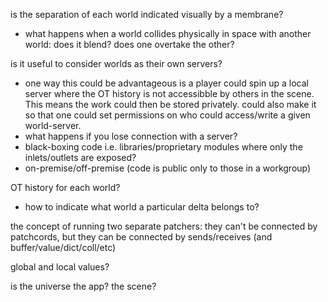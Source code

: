 is the separation of each world indicated visually by a membrane?
  - what happens when a world collides physically in space with another world: does it blend? does one overtake the other? 
  
is it useful to consider worlds as their own servers?
  - one way this could be advantageous is a player could spin up a local server where the OT history is not accessibble by others in the scene. This means the work could then be stored privately. could also make it so that one could set permissions on who could access/write a given world-server. 
  - what happens if you lose connection with a server? 
  - black-boxing code i.e. libraries/proprietary modules where only the inlets/outlets are exposed?
  - on-premise/off-premise (code is public only to those in a workgroup)

OT history for each world? 
  - how to indicate what world a particular delta belongs to?

the concept of running two separate patchers: they can't be connected by patchcords, but they can be connected by sends/receives (and buffer/value/dict/coll/etc)

global and local values? 

is the universe the app? the scene?



